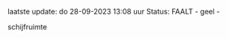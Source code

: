 laatste update: 
do 28-09-2023 13:08   uur 
Status: FAALT - geel - 
<div class="service Y">schijfruimte</div>